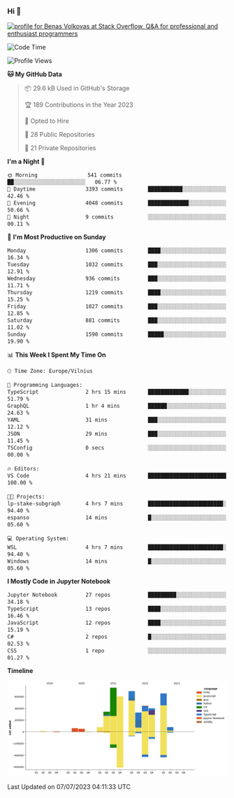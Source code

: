 ### Hi 👋
<a href="https://stackoverflow.com/users/14954249/benas-volkovas"><img src="https://stackoverflow.com/users/flair/14954249.png?theme=dark" width="208" height="58" alt="profile for Benas Volkovas at Stack Overflow, Q&amp;A for professional and enthusiast programmers" title="profile for Benas Volkovas at Stack Overflow, Q&amp;A for professional and enthusiast programmers"></a>

<!--START_SECTION:waka-->
![Code Time](http://img.shields.io/badge/Code%20Time-1%2C464%20hrs%2049%20mins-blue)

![Profile Views](http://img.shields.io/badge/Profile%20Views-0-blue)

**🐱 My GitHub Data** 

> 📦 29.6 kB Used in GitHub's Storage 
 > 
> 🏆 189 Contributions in the Year 2023
 > 
> 💼 Opted to Hire
 > 
> 📜 28 Public Repositories 
 > 
> 🔑 21 Private Repositories 
 > 
**I'm a Night 🦉** 

```text
🌞 Morning                541 commits         ██░░░░░░░░░░░░░░░░░░░░░░░   06.77 % 
🌆 Daytime                3393 commits        ███████████░░░░░░░░░░░░░░   42.46 % 
🌃 Evening                4048 commits        █████████████░░░░░░░░░░░░   50.66 % 
🌙 Night                  9 commits           ░░░░░░░░░░░░░░░░░░░░░░░░░   00.11 % 
```
📅 **I'm Most Productive on Sunday** 

```text
Monday                   1306 commits        ████░░░░░░░░░░░░░░░░░░░░░   16.34 % 
Tuesday                  1032 commits        ███░░░░░░░░░░░░░░░░░░░░░░   12.91 % 
Wednesday                936 commits         ███░░░░░░░░░░░░░░░░░░░░░░   11.71 % 
Thursday                 1219 commits        ████░░░░░░░░░░░░░░░░░░░░░   15.25 % 
Friday                   1027 commits        ███░░░░░░░░░░░░░░░░░░░░░░   12.85 % 
Saturday                 881 commits         ███░░░░░░░░░░░░░░░░░░░░░░   11.02 % 
Sunday                   1590 commits        █████░░░░░░░░░░░░░░░░░░░░   19.90 % 
```


📊 **This Week I Spent My Time On** 

```text
🕑︎ Time Zone: Europe/Vilnius

💬 Programming Languages: 
TypeScript               2 hrs 15 mins       █████████████░░░░░░░░░░░░   51.79 % 
GraphQL                  1 hr 4 mins         ██████░░░░░░░░░░░░░░░░░░░   24.63 % 
YAML                     31 mins             ███░░░░░░░░░░░░░░░░░░░░░░   12.12 % 
JSON                     29 mins             ███░░░░░░░░░░░░░░░░░░░░░░   11.45 % 
TSConfig                 0 secs              ░░░░░░░░░░░░░░░░░░░░░░░░░   00.00 % 

🔥 Editors: 
VS Code                  4 hrs 21 mins       █████████████████████████   100.00 % 

🐱‍💻 Projects: 
lp-stake-subgraph        4 hrs 7 mins        ████████████████████████░   94.40 % 
espanso                  14 mins             █░░░░░░░░░░░░░░░░░░░░░░░░   05.60 % 

💻 Operating System: 
WSL                      4 hrs 7 mins        ████████████████████████░   94.40 % 
Windows                  14 mins             █░░░░░░░░░░░░░░░░░░░░░░░░   05.60 % 
```

**I Mostly Code in Jupyter Notebook** 

```text
Jupyter Notebook         27 repos            █████████░░░░░░░░░░░░░░░░   34.18 % 
TypeScript               13 repos            ████░░░░░░░░░░░░░░░░░░░░░   16.46 % 
JavaScript               12 repos            ████░░░░░░░░░░░░░░░░░░░░░   15.19 % 
C#                       2 repos             █░░░░░░░░░░░░░░░░░░░░░░░░   02.53 % 
CSS                      1 repo              ░░░░░░░░░░░░░░░░░░░░░░░░░   01.27 % 
```



**Timeline**

![Lines of Code chart](https://raw.githubusercontent.com/BenasVolkovas/BenasVolkovas/main/assets/bar_graph.png)


 Last Updated on 07/07/2023 04:11:33 UTC
<!--END_SECTION:waka-->
